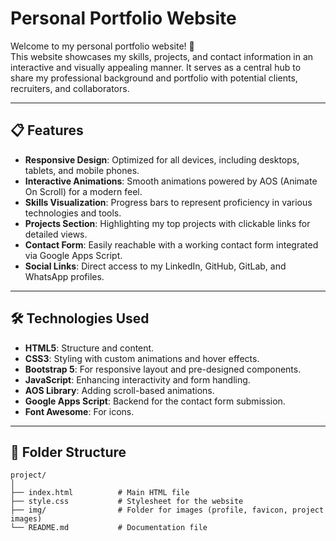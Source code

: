 # Personal Portfolio Website

Welcome to my personal portfolio website! 🚀  
This website showcases my skills, projects, and contact information in an interactive and visually appealing manner.
It serves as a central hub to share my professional background and portfolio with potential clients, recruiters, and collaborators.

---

## 📋 Features

- **Responsive Design**: Optimized for all devices, including desktops, tablets, and mobile phones.
- **Interactive Animations**: Smooth animations powered by AOS (Animate On Scroll) for a modern feel.
- **Skills Visualization**: Progress bars to represent proficiency in various technologies and tools.
- **Projects Section**: Highlighting my top projects with clickable links for detailed views.
- **Contact Form**: Easily reachable with a working contact form integrated via Google Apps Script.
- **Social Links**: Direct access to my LinkedIn, GitHub, GitLab, and WhatsApp profiles.

---

## 🛠️ Technologies Used

- **HTML5**: Structure and content.
- **CSS3**: Styling with custom animations and hover effects.
- **Bootstrap 5**: For responsive layout and pre-designed components.
- **JavaScript**: Enhancing interactivity and form handling.
- **AOS Library**: Adding scroll-based animations.
- **Google Apps Script**: Backend for the contact form submission.
- **Font Awesome**: For icons.

---

## 📂 Folder Structure

```plaintext
project/
│
├── index.html          # Main HTML file
├── style.css           # Stylesheet for the website
├── img/                # Folder for images (profile, favicon, project images)
└── README.md           # Documentation file
